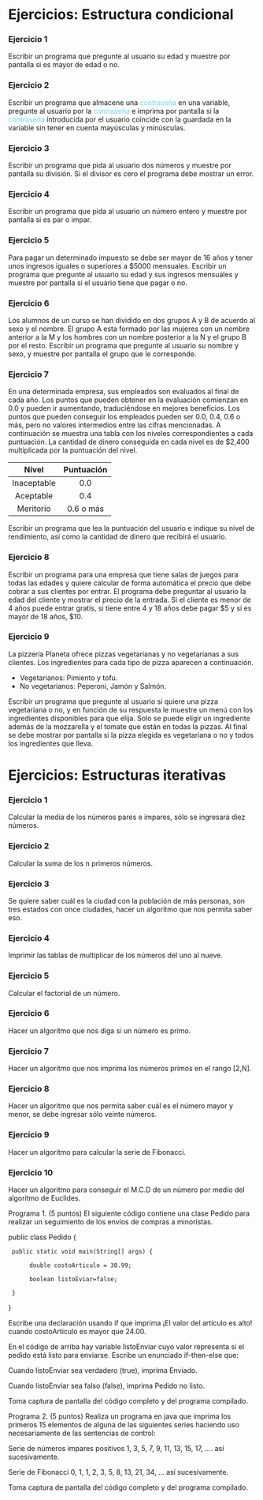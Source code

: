 # Ejercicios: Estructura condicional
### Ejercicio 1
Escribir un programa que pregunte al usuario su edad y muestre por pantalla si es mayor de edad o no.

### Ejercicio 2
Escribir un programa que almacene una <span style="color:#66D9EF">contraseña</span> en una variable, pregunte al usuario por la <span style="color:#66D9EF">contraseña</span> e imprima por pantalla si la <span style="color:#66D9EF">contraseña</span> introducida por el usuario coincide con la guardada en la variable sin tener en cuenta mayúsculas y minúsculas.
### Ejercicio 3
Escribir un programa que pida al usuario dos números y muestre por pantalla su división. Si el divisor es cero el programa debe mostrar un error.
### Ejercicio 4
Escribir un programa que pida al usuario un número entero y muestre por pantalla si es par o impar.
### Ejercicio 5
Para pagar un determinado impuesto se debe ser mayor de 16 años y tener unos ingresos iguales o superiores a $5000 mensuales. Escribir un programa que pregunte al usuario su edad y sus ingresos mensuales y muestre por pantalla si el usuario tiene que pagar o no.
### Ejercicio 6
Los alumnos de un curso se han dividido en dos grupos A y B de acuerdo al sexo y el nombre. El grupo A esta formado por las mujeres con un nombre anterior a la M y los hombres con un nombre posterior a la N y el grupo B por el resto. Escribir un programa que pregunte al usuario su nombre y sexo, y muestre por pantalla el grupo que le corresponde.
### Ejercicio 7
En una determinada empresa, sus empleados son evaluados al final de cada año. Los puntos que pueden obtener en la evaluación comienzan en 0.0 y pueden ir aumentando, traduciéndose en mejores beneficios. Los puntos que pueden conseguir los empleados pueden ser 0.0, 0.4, 0.6 o más, pero no valores intermedios entre las cifras mencionadas. A continuación se muestra una tabla con los niveles correspondientes a cada puntuación. La cantidad de dinero conseguida en cada nivel es de $2,400 multiplicada por la puntuación del nivel.
<center>

|Nivel|Puntuación|
|:-:|:-:|
|Inaceptable|0.0|
|Aceptable|0.4|
|Meritorio|0.6 o más|
</center>

Escribir un programa que lea la puntuación del usuario e indique su nivel de rendimiento, así como la cantidad de dinero que recibirá el usuario.
### Ejercicio 8
Escribir un programa para una empresa que tiene salas de juegos para todas las edades y quiere calcular de forma automática el precio que debe cobrar a sus clientes por entrar. El programa debe preguntar al usuario la edad del cliente y mostrar el precio de la entrada. Si el cliente es menor de 4 años puede entrar gratis, si tiene entre 4 y 18 años debe pagar $5 y si es mayor de 18 años, $10.
### Ejercicio 9
La pizzería Planeta ofrece pizzas vegetarianas y no vegetarianas a sus clientes. Los ingredientes para cada tipo de pizza aparecen a continuación.  

* Vegetarianos: Pimiento y tofu.  
* No vegetarianos: Peperoni, Jamón y Salmón.  

Escribir un programa que pregunte al usuario si quiere una pizza vegetariana o no, y en función de su respuesta le muestre un menú con los ingredientes disponibles para que elija. Solo se puede eligir un ingrediente además de la mozzarella y el tomate que están en todas la pizzas. Al final se debe mostrar por pantalla si la pizza elegida es vegetariana o no y todos los ingredientes que lleva.

# Ejercicios: Estructuras iterativas

### Ejercicio 1
Calcular la media de los números pares e impares, sólo se ingresará diez números.
### Ejercicio 2
Calcular la suma de los n primeros números.
### Ejercicio 3
Se quiere saber cuál es la ciudad con la población de más personas, son tres estados  con once ciudades, hacer un algoritmo que nos permita saber eso.
### Ejercicio 4
Imprimir las tablas de multiplicar de los números del uno al nueve.
### Ejercicio 5
Calcular el factorial de un número.
### Ejercicio 6
Hacer un algoritmo que nos diga si un número es primo.
### Ejercicio 7
Hacer un algoritmo que nos imprima los números primos en el rango [2,N].
### Ejercicio 8
Hacer un algoritmo que nos permita saber cuál es el número mayor y menor, se debe ingresar sólo veinte números.
### Ejercicio 9
Hacer un algoritmo para calcular la serie de Fibonacci.
### Ejercicio 10
Hacer un algoritmo para conseguir el M.C.D de un número por medio del algoritmo de Euclides.



Programa 1. (5 puntos) El siguiente código contiene una clase Pedido para realizar un seguimiento de los envíos de compras a minoristas.

public class Pedido {

     public static void main(String[] args) {

          double costoArticulo = 30.99;

          boolean listoEviar=false;

     }

}



Escribe una declaración usando if que imprima ¡El valor del artículo es alto! cuando costoArticulo es mayor que 24.00.

En el código de arriba hay variable listoEnviar cuyo valor representa si el pedido está listo para enviarse. Escribe un enunciado if-then-else que:

Cuando listoEnviar sea verdadero (true), imprima Enviado.

Cuando listoEnviar sea falso (false), imprima Pedido no listo.

Toma captura de pantalla del código completo y del programa compilado.

Programa 2. (5 puntos) Realiza un programa en java que imprima los primeros 15 elementos de alguna de las siguientes series haciendo uso necesariamente de las sentencias de control:

Serie de números impares positivos
1, 3, 5, 7, 9, 11, 13, 15, 17, .... así sucesivamente.

Serie de Fibonacci
0, 1, 1, 2, 3, 5, 8, 13, 21, 34, ... así sucesivamente.

Toma captura de pantalla del código completo y del programa compilado.